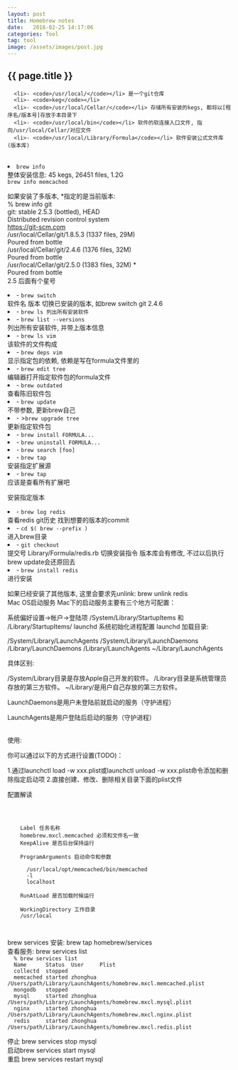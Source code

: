 ```yaml
---
layout: post
title: Homebrew notes
date:   2016-02-25 14:17:06
categories: Tool
tag: tool
image: /assets/images/post.jpg
---
```


<h2>{{ page.title }}</h2>

<p>

      <li>- <code>/usr/local/</code></li> 是一个git仓库
      <li>- <code>keg</code></li>
      <li>- <code>/usr/local/Cellar/</code></li> 存储所有安装的kegs, 都将以[程序名/版本号]存放于本目录下
      <li>- <code>/usr/local/bin</code></li> 软件的软连接入口文件, 指向/usr/local/Cellar/对应文件
      <li>- <code>/usr/local/Library/Formula</code></li> 软件安装公式文件库(版本库)

  <br>

  <li><code>brew info</code></li>
  整体安装信息: 45 kegs, 26451 files, 1.2G
  <br>
  <code>brew info memcached</code>

  如果安装了多版本, *指定的是当前版本:
<br>
  % brew info git
  <br>
  git: stable 2.5.3 (bottled), HEAD
  <br>
  Distributed revision control system
  <br>
  https://git-scm.com
  <br>
  /usr/local/Cellar/git/1.8.5.3 (1337 files, 29M)
  <br>
    Poured from bottle
  <br>
  /usr/local/Cellar/git/2.4.6 (1376 files, 32M)
  <br>
    Poured from bottle
  <br>
  /usr/local/Cellar/git/2.5.0 (1383 files, 32M) *
  <br>
    Poured from bottle
<br>
  2.5 后面有个星号

  <li>- <code>brew switch</code></li> 软件名 版本 切换已安装的版本, 如brew switch git 2.4.6
  <li>- <code>brew ls 列出所有安装软件</code></li>
  <li>- <code>brew list --versions</code></li> 列出所有安装软件, 并带上版本信息
  <li>- <code>brew ls vim</code></li> 该软件的文件构成
  <li>- <code>brew deps vim</code></li> 显示指定包的依赖, 依赖是写在formula文件里的
  <li>- <code>brew edit tree</code></li> 编辑器打开指定软件包的formula文件
  <li>- <code>brew outdated</code></li> 查看陈旧软件包
  <li>- <code>brew update</code></li> 不带参数, 更新brew自己
  <li>- ><code>brew upgrade tree</code></li> 更新指定软件包
  <li>- <code>brew install FORMULA...</code></li>
  <li>- <code>brew uninstall FORMULA...</code></li>
  <li>- <code>brew search [foo]</code></li>
  <li>- <code>brew tap <gihhub_user/repo></code></li> 安装指定扩展源
  <li>- <code>brew tap</code></li> 应该是查看所有扩展吧

  安装指定版本

  <li>- <code>brew log redis</code></li> 查看redis git历史 找到想要的版本的commit
  <li>- <code>cd $( brew --prefix )</code></li> 进入brew目录
  <li>- <code>git checkout</code></li> 提交号 Library/Formula/redis.rb 切换安装指令 版本库会有修改, 不过以后执行brew update会还原回去
  <li>- <code>brew install redis</code></li> 进行安装

  如果已经安装了其他版本, 这里会要求先unlink: brew unlink redis
<br>
  Mac OS启动服务
  Mac下的启动服务主要有三个地方可配置：

  <p>
  系统偏好设置->帐户->登陆项
  /System/Library/StartupItems 和 /Library/StartupItems/
  launchd 系统初始化进程配置
  launchd 加载目录:
  </p>

  <p>
  /System/Library/LaunchAgents
  /System/Library/LaunchDaemons
  /Library/LaunchDaemons
  /Library/LaunchAgents
  ~/Library/LaunchAgents
  </p>
  <p>

  具体区别:

  /System/Library目录是存放Apple自己开发的软件。
  /Library目录是系统管理员存放的第三方软件。
  ~/Library/是用户自己存放的第三方软件。

  LaunchDaemons是用户未登陆前就启动的服务（守护进程）

  LaunchAgents是用户登陆后启动的服务（守护进程）
  </p>

  <br>
  使用:

  你可以通过以下的方式进行设置(TODO)：

  1.通过launchctl load -w xxx.plist或launchctl unload -w xxx.plist命令添加和删除指定启动项 2.直接创建、修改、删除相关目录下面的plist文件

<p>
  配置解读
<code>
  <?xml version="1.0" encoding="UTF-8"?>
  <!DOCTYPE plist PUBLIC "-//Apple//DTD PLIST 1.0//EN" "http://www.apple.com/DTDs/PropertyList-1.0.dtd">
  <plist version="1.0">
  <dict>
    <key>Label</key> 任务名称
    <string>homebrew.mxcl.memcached</string> 必须和文件名一致
    <key>KeepAlive</key> 是否后台保持运行
    <true/>
    <key>ProgramArguments</key> 启动命令和参数
    <array>
      <string>/usr/local/opt/memcached/bin/memcached</string>
      <string>-l</string>
      <string>localhost</string>
    </array>
    <key>RunAtLoad</key> 是否加载时候运行
    <true/>
    <key>WorkingDirectory</key> 工作目录
    <string>/usr/local</string>
  </dict>
  </plist>
</code>
</p>

<p>
  brew services
  安装: brew tap homebrew/services
  <br>
  查看服务: brew services list
  <code>
  % brew services list
  Name      Status  User     Plist
  collectd  stopped
  memcached started zhonghua /Users/path/Library/LaunchAgents/homebrew.mxcl.memcached.plist
  mongodb   stopped
  mysql     started zhonghua /Users/path/Library/LaunchAgents/homebrew.mxcl.mysql.plist
  nginx     started zhonghua /Users/path/Library/LaunchAgents/homebrew.mxcl.nginx.plist
  redis     started zhonghua /Users/path/Library/LaunchAgents/homebrew.mxcl.redis.plist
  </code>
  <br>
  停止 brew services stop mysql
  <br>
  启动brew services start mysql
  <br>
  重启 brew services restart mysql
</p>

</p>
